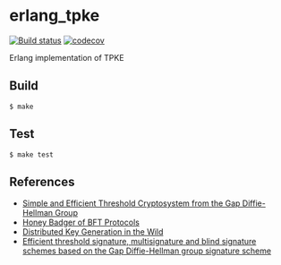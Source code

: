 erlang_tpke
=====

[![Build status](https://badge.buildkite.com/ca315be0989cf1202c6269fa0cd4d2979d39338b68564d6d26.svg)](https://buildkite.com/helium/erlang-tpke)
[![codecov](https://codecov.io/gh/helium/erlang-tpke/branch/master/graph/badge.svg)](https://codecov.io/gh/helium/erlang-tpke)

Erlang implementation of TPKE

Build
-----

    $ make

Test
-----

    $ make test

References
-----

* [Simple and Efficient Threshold Cryptosystem from the Gap Diffie-Hellman Group](https://pdfs.semanticscholar.org/f613/e2a76843153d19adcd7c59f2766334f799bf.pdf)
* [Honey Badger of BFT Protocols](https://eprint.iacr.org/2016/199.pdf)
* [Distributed Key Generation in the Wild](https://eprint.iacr.org/2012/377.pdf)
* [Efficient threshold signature, multisignature and blind signature schemes based on the Gap Diffie-Hellman group signature scheme](https://eprint.iacr.org/2002/118.pdf)
